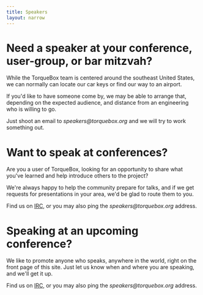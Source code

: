 ```yaml
---
title: Speakers
layout: narrow
---
```


# Need a speaker at your conference, user-group, or bar mitzvah?

While the TorqueBox team is centered around the southeast United
States, we can normally can locate our car keys or find our way
to an airport.

If you'd like to have someone come by, we may be able to arrange
that, depending on the expected audience, and distance from 
an engineering who is willing to go.

Just shoot an email to *<span>speakers</span>@torquebox<span>.org</span>*
and we will try to work something out.

# Want to speak at conferences?

Are you a user of TorqueBox, looking for an opportunity to 
share what you've learned and help introduce others to the project?

We're always happy to help the community prepare for talks, and 
if we get requests for presentations in your area, we'd be glad
to route them to you.

Find us on [IRC](/community#irc), or you may also ping the
*<span>speakers</span>@torquebox<span>.org</span>* address.

# Speaking at an upcoming conference?

We like to promote anyone who speaks, anywhere in the world,
right on the front page of this site.  Just let us know when
and where you are speaking, and we'll get it up.

Find us on [IRC](/community#irc), or you may also ping the
*<span>speakers</span>@torquebox<span>.org</span>* address.

